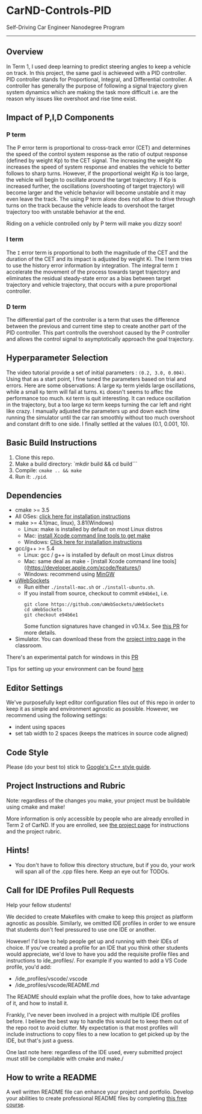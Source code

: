 # CarND-Controls-PID
Self-Driving Car Engineer Nanodegree Program

---
## Overview

In Term 1, I used deep learning to predict steering angles to keep a vehicle on track. In this project, the same gaol is achieveed with a PID controller. 
PID controller stands for Proportional, Integral, and Differential controller. A controller has generally the purpose of following a signal trajectory given system dynamics which are making the task more difficult i.e. are the reason why issues like overshoot and rise time exist.

## Impact of P,I,D Components

### P term
The P error term is proportional to cross-track error (CET) and determines the speed of the control system response as the ratio of output response (defined by weight Kp) to the CET signal. The increasing the weight Kp increases the speed of system response and enables the vehicle to better follows to sharp turns. However, if the proportional weight Kp is too large, the vehicle will begin to oscillate around the target trajectory. If Kp is increased further, the oscillations (overshooting of target trajectory) will become larger and the vehicle behavior will become unstable and it may even leave the track. The using P term alone does not allow to drive through turns on the track because the vehicle leads to overshoot the target trajectory too with unstable behavior at the end. 

Riding on a vehicle controlled only by P term will make you dizzy soon!

### I term
The `I` error term is proportional to both the magnitude of the CET and the duration of the CET and its impact is adjusted by weight Ki. The I term tries to use the history error information by integration. The integral term `I` accelerate the movement of the process towards target trajectory and eliminates the residual steady-state error as a bias between target trajectory and vehicle trajectory, that occurs with a pure proportional controller. 


### D term
The differential part of the controller is a term that uses the difference between the previous and current time step to create another part of the PID controller. This part controlls the overshoot caused by the P controller and allows the control signal to asymptotically approach the goal trajectory.

## Hyperparameter Selection
The video tutorial provide a set of initial parameters : `(0.2, 3.0, 0.004)`. Using that as a start point, I fine tuned the parameters based on trial and errors. Here are some observations:
A large `Kp` term yields large oscillations, while a small `Kp` term will fail at turns.
`Ki` doesn't seems to affec the performance too much.
`Kd` term is quit interesting. It can reduce oscillation in the trajectory, but a too large `Kd` term keeps turning the car left and right like crazy. 
I manually adjusted the parameters up and down each time running the simulator until the car ran smoothly without too much overshoot and constant drift to one side. I finally settled at the values (0.1, 0.001, 10).

## Basic Build Instructions

1. Clone this repo.
2. Make a build directory: `mkdir build && cd build```
3. Compile: `cmake .. && make`
4. Run it: `./pid`. 

## Dependencies

* cmake >= 3.5
 * All OSes: [click here for installation instructions](https://cmake.org/install/)
* make >= 4.1(mac, linux), 3.81(Windows)
  * Linux: make is installed by default on most Linux distros
  * Mac: [install Xcode command line tools to get make](https://developer.apple.com/xcode/features/)
  * Windows: [Click here for installation instructions](http://gnuwin32.sourceforge.net/packages/make.htm)
* gcc/g++ >= 5.4
  * Linux: gcc / g++ is installed by default on most Linux distros
  * Mac: same deal as make - [install Xcode command line tools]((https://developer.apple.com/xcode/features/)
  * Windows: recommend using [MinGW](http://www.mingw.org/)
* [uWebSockets](https://github.com/uWebSockets/uWebSockets)
  * Run either `./install-mac.sh` or `./install-ubuntu.sh`.
  * If you install from source, checkout to commit `e94b6e1`, i.e.
    ```
    git clone https://github.com/uWebSockets/uWebSockets 
    cd uWebSockets
    git checkout e94b6e1
    ```
    Some function signatures have changed in v0.14.x. See [this PR](https://github.com/udacity/CarND-MPC-Project/pull/3) for more details.
* Simulator. You can download these from the [project intro page](https://github.com/udacity/self-driving-car-sim/releases) in the classroom.

There's an experimental patch for windows in this [PR](https://github.com/udacity/CarND-PID-Control-Project/pull/3)



Tips for setting up your environment can be found [here](https://classroom.udacity.com/nanodegrees/nd013/parts/40f38239-66b6-46ec-ae68-03afd8a601c8/modules/0949fca6-b379-42af-a919-ee50aa304e6a/lessons/f758c44c-5e40-4e01-93b5-1a82aa4e044f/concepts/23d376c7-0195-4276-bdf0-e02f1f3c665d)

## Editor Settings

We've purposefully kept editor configuration files out of this repo in order to
keep it as simple and environment agnostic as possible. However, we recommend
using the following settings:

* indent using spaces
* set tab width to 2 spaces (keeps the matrices in source code aligned)

## Code Style

Please (do your best to) stick to [Google's C++ style guide](https://google.github.io/styleguide/cppguide.html).

## Project Instructions and Rubric

Note: regardless of the changes you make, your project must be buildable using
cmake and make!

More information is only accessible by people who are already enrolled in Term 2
of CarND. If you are enrolled, see [the project page](https://classroom.udacity.com/nanodegrees/nd013/parts/40f38239-66b6-46ec-ae68-03afd8a601c8/modules/f1820894-8322-4bb3-81aa-b26b3c6dcbaf/lessons/e8235395-22dd-4b87-88e0-d108c5e5bbf4/concepts/6a4d8d42-6a04-4aa6-b284-1697c0fd6562)
for instructions and the project rubric.

## Hints!

* You don't have to follow this directory structure, but if you do, your work
  will span all of the .cpp files here. Keep an eye out for TODOs.

## Call for IDE Profiles Pull Requests

Help your fellow students!

We decided to create Makefiles with cmake to keep this project as platform
agnostic as possible. Similarly, we omitted IDE profiles in order to we ensure
that students don't feel pressured to use one IDE or another.

However! I'd love to help people get up and running with their IDEs of choice.
If you've created a profile for an IDE that you think other students would
appreciate, we'd love to have you add the requisite profile files and
instructions to ide_profiles/. For example if you wanted to add a VS Code
profile, you'd add:

* /ide_profiles/vscode/.vscode
* /ide_profiles/vscode/README.md

The README should explain what the profile does, how to take advantage of it,
and how to install it.

Frankly, I've never been involved in a project with multiple IDE profiles
before. I believe the best way to handle this would be to keep them out of the
repo root to avoid clutter. My expectation is that most profiles will include
instructions to copy files to a new location to get picked up by the IDE, but
that's just a guess.

One last note here: regardless of the IDE used, every submitted project must
still be compilable with cmake and make./

## How to write a README
A well written README file can enhance your project and portfolio.  Develop your abilities to create professional README files by completing [this free course](https://www.udacity.com/course/writing-readmes--ud777).


